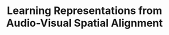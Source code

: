 ---
id:             2020-sptalign
title:          "Learning Representations from Audio-Visual Spatial Alignment"
authors:        
    - Me
    - YiLi
    - Nuno
venue:          Neural Information Processing Systems (NeurIPS), 2020.
year:           "2020-10"
thumbnail:      assets/publications/2020-sptalign/thumbnail.jpg
links:
    pdf:        assets/publications/2020-sptalign/paper.pdf
    paper:      https://arxiv.org/abs/2011.01819
    suppl:      assets/publications/2020-sptalign/suppl.pdf
    code:       https://github.com/pedro-morgado/AVSpatialAlignment
    video:      https://youtu.be/E77nkQs1RMc
    bibtex:     assets/publications/2020-sptalign/ref.txt
other_venues:
    - venue:    CVPR Workshop - Sight and Sound, 2021.
      links:
        paper:  https://sightsound.org/papers/2021/Yi_Li_Learning_Representations_from_Audio-Visual_Spatial_Alignment.pdf
        talk:   https://youtu.be/IEFuj7WGO-c?t=3865
---